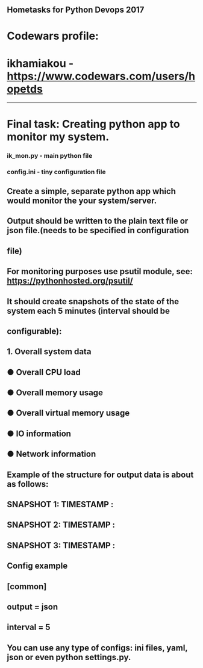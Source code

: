 ## Hometasks for Python Devops 2017
# Codewars profile:
# ikhamiakou - https://www.codewars.com/users/hopetds
------------
# Final task: Creating python app to monitor my system.
### ik_mon.py - main python file
### config.ini - tiny configuration file
## Create a simple, separate python app which would monitor the your system/server.
## Output should be written to the plain text file or json file.(needs to be specified in configuration
## file)
## For monitoring purposes use psutil module, see: https://pythonhosted.org/psutil/
## It should create snapshots of the state of the system each 5 minutes (interval should be
## configurable):
## 1. Overall system data
## ● Overall CPU load
## ● Overall memory usage
## ● Overall virtual memory usage
## ● IO information
## ● Network information
## Example of the structure for output data is about as follows:
## SNAPSHOT 1: TIMESTAMP : <columns for system wide data>
## SNAPSHOT 2: TIMESTAMP : <columns for system wide data>
## SNAPSHOT 3: TIMESTAMP : <columns for system wide data>
## Config example
## [common]
## output = json
## interval = 5
## You can use any type of configs: ini files, yaml, json or even python settings.py.

